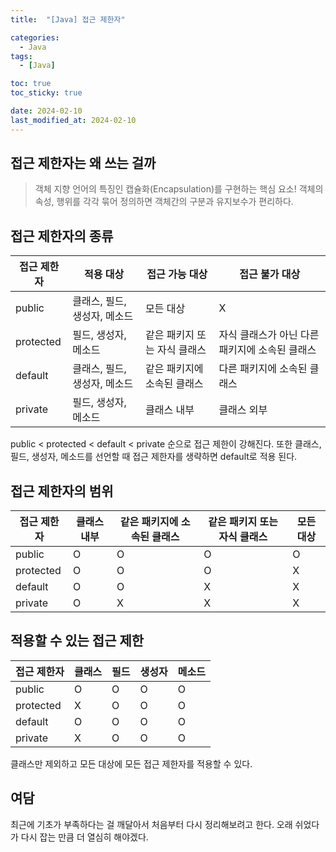 ```yaml
---
title:  "[Java] 접근 제한자" 

categories:
  - Java
tags:
  - [Java]

toc: true
toc_sticky: true

date: 2024-02-10
last_modified_at: 2024-02-10
---
```



## 접근 제한자는 왜 쓰는 걸까

> 객체 지향 언어의 특징인 캡슐화(Encapsulation)를 구현하는 핵심 요소!
객체의 속성, 행위를 각각 묶어 정의하면 객체간의 구분과 유지보수가 편리하다.

## 접근 제한자의 종류

| 접근 제한자 | 적용 대상                    | 접근 가능 대상               | 접근 불가 대상                                 |
| ----------- | ---------------------------- | ---------------------------- | ---------------------------------------------- |
| public      | 클래스, 필드, 생성자, 메소드 | 모든 대상                    | X                                              |
| protected   | 필드, 생성자, 메소드         | 같은 패키지 또는 자식 클래스 | 자식 클래스가 아닌 다른 패키지에 소속된 클래스 |
| default     | 클래스, 필드, 생성자, 메소드 | 같은 패키지에 소속된 클래스  | 다른 패키지에 소속된 클래스                    |
| private     | 필드, 생성자, 메소드         | 클래스 내부                  | 클래스 외부                                    |

public < protected < default < private 순으로 접근 제한이 강해진다.
또한 클래스, 필드, 생성자, 메소드를 선언할 때 접근 제한자를 생략하면 default로 적용 된다.

## 접근 제한자의 범위

| 접근 제한자 | 클래스 내부 | 같은 패키지에 소속된 클래스 | 같은 패키지 또는 자식 클래스 | 모든 대상 |
| ----------- | ----------- | --------------------------- | ---------------------------- | --------- |
| public      | O           | O                           | O                            | O         |
| protected   | O           | O                           | O                            | X         |
| default     | O           | O                           | X                            | X         |
| private     | O           | X                           | X                            | X         |

## 적용할 수 있는 접근 제한

| 접근 제한자 | 클래스 | 필드 | 생성자 | 메소드 |
| ----------- | ------ | ---- | ------ | ------ |
| public      | O      | O    | O      | O      |
| protected   | X      | O    | O      | O      |
| default     | O      | O    | O      | O      |
| private     | X      | O    | O      | O      |

클래스만 제외하고 모든 대상에 모든 접근 제한자를 적용할 수 있다.

## 여담

최근에 기초가 부족하다는 걸 깨달아서 처음부터 다시 정리해보려고 한다.
오래 쉬었다가 다시 잡는 만큼 더 열심히 해야겠다.
